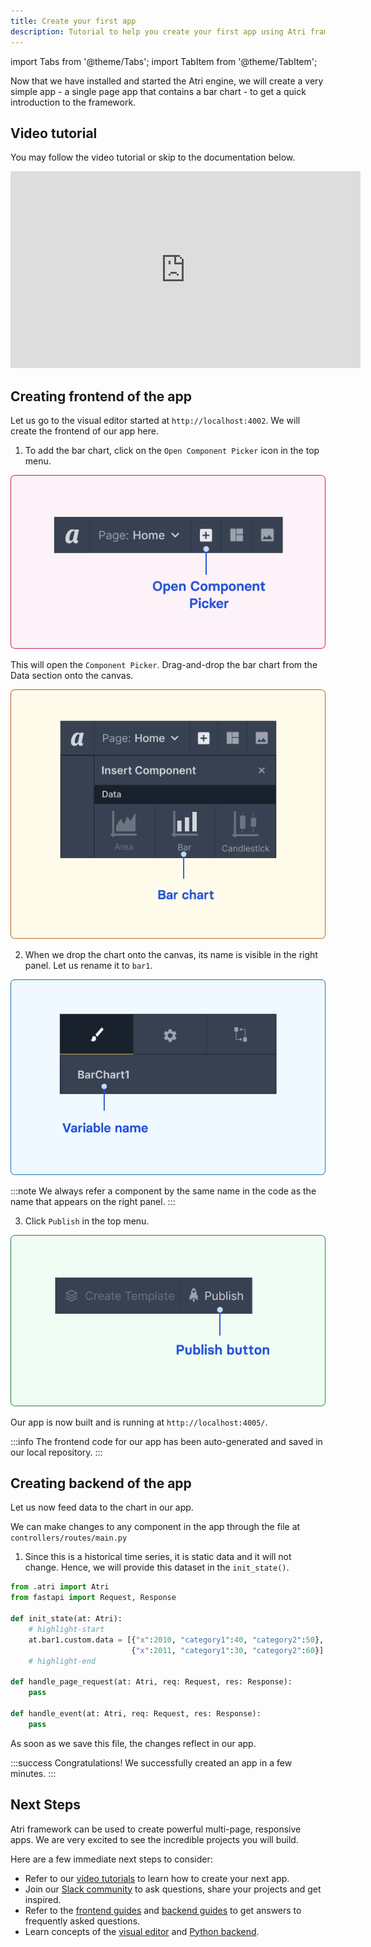 ```yaml
---
title: Create your first app
description: Tutorial to help you create your first app using Atri framework
---
```

import Tabs from '@theme/Tabs';
import TabItem from '@theme/TabItem';

Now that we have installed and started the Atri engine, we will create a very simple app - a single page app that contains a bar chart - to get a quick introduction to the framework.

## Video tutorial

You may follow the video tutorial or skip to the documentation below.
<iframe width="560" height="315" src="https://www.youtube.com/embed/cNCUVF9o8oY" title="YouTube video player" frameborder="0" allow="accelerometer; autoplay; clipboard-write; encrypted-media; gyroscope; picture-in-picture" allowfullscreen></iframe>

## Creating frontend of the app

Let us go to the visual editor started at `http://localhost:4002`. We will create the frontend of our app here.

1. To add the bar chart, click on the `Open Component Picker` icon in the top menu.

![Open Component Picker](/snapshots/open_component_picker.png)

This will open the `Component Picker`. Drag-and-drop the bar chart from the Data section onto the canvas.

![Add graph](/snapshots/bar_chart.png)

2. When we drop the chart onto the canvas, its name is visible in the right panel. Let us rename it to `bar1`.

![Variable name](/snapshots/variable_name.png)

:::note
We always refer a component by the same name in the code as the name that appears on the right panel.
:::

3. Click `Publish` in the top menu.

![Publish](/snapshots/publish.png)

Our app is now built and is running at `http://localhost:4005/`.

:::info
The frontend code for our app has been auto-generated and saved in our local repository.
:::

## Creating backend of the app

Let us now feed data to the chart in our app.

We can make changes to any component in the app through the file at `controllers/routes/main.py`

1. Since this is a historical time series, it is static data and it will not change. Hence, we will provide this dataset in the `init_state()`.

<Tabs>
<TabItem value="controllers/routes/main.py" label="controllers/routes/main.py" default>

```python
from .atri import Atri
from fastapi import Request, Response

def init_state(at: Atri):
    # highlight-start
    at.bar1.custom.data = [{"x":2010, "category1":40, "category2":50}, 
                           {"x":2011, "category1":30, "category2":60}]
    # highlight-end

def handle_page_request(at: Atri, req: Request, res: Response):
    pass

def handle_event(at: Atri, req: Request, res: Response):
    pass
```

</TabItem>
</Tabs>

As soon as we save this file, the changes reflect in our app. 

:::success Congratulations!
We successfully created an app in a few minutes.
:::

## Next Steps

Atri framework can be used to create powerful multi-page, responsive apps. We are very excited to see the incredible projects you will build.

Here are a few immediate next steps to consider:

-   Refer to our [video tutorials](https://www.youtube.com/watch?v=lyHWh1R-FyI&list=PLTQwOMNg4n8CJf2mbF5pJ3A9cEjr1gdRf&index=2) to learn how to create your next app. 
-   Join our [Slack community](https://join.slack.com/t/atricommunity/shared_invite/zt-1e756m1at-bZBxngvw7KWWO0riI4pc0w) to ask questions, share your projects and get inspired.
-   Refer to the [frontend guides](/category/frontend-guides) and [backend guides](/category/backend-guides) to get answers to frequently asked questions.
-   Learn concepts of the [visual editor](/category/concepts-of-visual-editor) and [Python backend](/category/concepts-of-python-backend).
